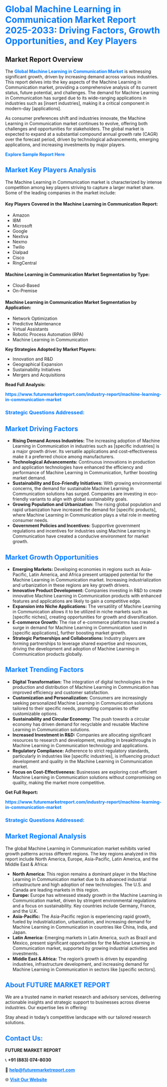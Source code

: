 <h1 style="color: #007BFF;">Global Machine Learning in Communication Market Report 2025-2033: Driving Factors, Growth Opportunities, and Key Players</h1>

<section id="overview">
<h2>Market Report Overview</h2>
<p>The <a href="https://www.futuremarketreport.com/industry-report/machine-learning-in-communication-market" style="color: #007BFF; text-decoration: none;"><strong>Global Machine Learning in Communication Market</strong></a> is witnessing significant growth, driven by increasing demand across various industries. This report delves into the key aspects of the Machine Learning in Communication market, providing a comprehensive analysis of its current status, future potential, and challenges. The demand for Machine Learning in Communication has surged due to its wide-ranging applications in industries such as [insert industries], making it a critical component in modern-day [applications].</p>
<p>As consumer preferences shift and industries innovate, the Machine Learning in Communication market continues to evolve, offering both challenges and opportunities for stakeholders. The global market is expected to expand at a substantial compound annual growth rate (CAGR) over the forecast period, driven by technological advancements, emerging applications, and increasing investments by major players.</p>
</section>

<section id="overview">
<p><a href="https://www.futuremarketreport.com/request-sample/reportId=120584" style="color: #007BFF; text-decoration: none;"><strong>Explore Sample Report Here</strong></a></p>
</section>

<section id="key-players">
<h2 style="color: #007BFF;">Market Key Players Analysis</h2>
<p>The Machine Learning in Communication market is characterized by intense competition among key players striving to capture a larger market share. Some of the leading companies in the market include:</p>
<h4>Key Players Covered in the Machine Learning in Communication Report:</h4>
<ul><li>Amazon</li><li>IBM</li><li>Microsoft</li><li>Google</li><li>Nextiva</li><li>Nexmo</li><li>Twilio</li><li>Dialpad</li><li>Cisco</li><li>RingCentral</li></ul>
<h4>Machine Learning in Communication Market Segmentation by Type:</h4>
<ul><li>Cloud-Based</li><li>On-Premise</li></ul>

<h4>Machine Learning in Communication Market Segmentation by Application:</h4>
<ul><li>Network Optimization</li><li>Predictive Maintenance</li><li>Virtual Assistants</li><li>Robotic Process Automation (RPA)</li><li>Machine Learning in Communication</li></ul>
<p><strong>Key Strategies Adopted by Market Players:</strong></p>
<ul>
<li>Innovation and R&D</li>
<li>Geographical Expansion</li>
<li>Sustainability Initiatives</li>
<li>Mergers and Acquisitions</li>
</ul>
</section>

<section>
<p><strong>Read Full Analysis: </strong></p><a href="https://www.futuremarketreport.com/industry-report/machine-learning-in-communication-market" style="color: #007BFF; text-decoration: none;"><strong>https://www.futuremarketreport.com/industry-report/machine-learning-in-communication-market</strong></a>
<h3 style="color: #007BFF;">Strategic Questions Addressed:</h3>
</section>

<section id="driving-factors">
<h2 style="color: #007BFF;">Market Driving Factors</h2>
<ul>
<li><strong>Rising Demand Across Industries:</strong> The increasing adoption of Machine Learning in Communication in industries such as [specific industries] is a major growth driver. Its versatile applications and cost-effectiveness make it a preferred choice among manufacturers.</li>
<li><strong>Technological Advancements:</strong> Continuous innovations in production and application technologies have enhanced the efficiency and performance of Machine Learning in Communication, further boosting market demand.</li>
<li><strong>Sustainability and Eco-Friendly Initiatives:</strong> With growing environmental concerns, the demand for sustainable Machine Learning in Communication solutions has surged. Companies are investing in eco-friendly variants to align with global sustainability goals.</li>
<li><strong>Growing Population and Urbanization:</strong> The rising global population and rapid urbanization have increased the demand for [specific products], where Machine Learning in Communication plays a vital role in meeting consumer needs.</li>
<li><strong>Government Policies and Incentives:</strong> Supportive government regulations and incentives for industries using Machine Learning in Communication have created a conducive environment for market growth.</li>
</ul>
</section>

<section id="growth-opportunities">
<h2 style="color: #007BFF;">Market Growth Opportunities</h2>
<ul>
<li><strong>Emerging Markets:</strong> Developing economies in regions such as Asia-Pacific, Latin America, and Africa present untapped potential for the Machine Learning in Communication market. Increasing industrialization and urbanization in these regions are key growth drivers.</li>
<li><strong>Innovative Product Development:</strong> Companies investing in R&D to create innovative Machine Learning in Communication products with enhanced features and applications are likely to gain a competitive edge.</li>
<li><strong>Expansion into Niche Applications:</strong> The versatility of Machine Learning in Communication allows it to be utilized in niche markets such as [specific niches], creating opportunities for growth and diversification.</li>
<li><strong>E-commerce Growth:</strong> The rise of e-commerce platforms has created a surge in demand for Machine Learning in Communication used in [specific applications], further boosting market growth.</li>
<li><strong>Strategic Partnerships and Collaborations:</strong> Industry players are forming partnerships to leverage shared expertise and resources, driving the development and adoption of Machine Learning in Communication products globally.</li>
</ul>
</section>

<section id="trending-factors">
<h2 style="color: #007BFF;">Market Trending Factors</h2>
<ul>
<li><strong>Digital Transformation:</strong> The integration of digital technologies in the production and distribution of Machine Learning in Communication has improved efficiency and customer satisfaction.</li>
<li><strong>Customization and Personalization:</strong> Consumers are increasingly seeking personalized Machine Learning in Communication solutions tailored to their specific needs, prompting companies to offer customizable options.</li>
<li><strong>Sustainability and Circular Economy:</strong> The push towards a circular economy has driven demand for recyclable and reusable Machine Learning in Communication solutions.</li>
<li><strong>Increased Investment in R&D:</strong> Companies are allocating significant resources to research and development, resulting in breakthroughs in Machine Learning in Communication technology and applications.</li>
<li><strong>Regulatory Compliance:</strong> Adherence to strict regulatory standards, particularly in industries like [specific industries], is influencing product development and quality in the Machine Learning in Communication market.</li>
<li><strong>Focus on Cost-Effectiveness:</strong> Businesses are exploring cost-efficient Machine Learning in Communication solutions without compromising on quality, making the market more competitive.</li>
</ul>
</section>

<section>
<p><strong>Get Full Report: </strong></p><a href="https://www.futuremarketreport.com/industry-report/machine-learning-in-communication-market" style="color: #007BFF; text-decoration: none;"><strong>https://www.futuremarketreport.com/industry-report/machine-learning-in-communication-market</strong></a>
<h3 style="color: #007BFF;">Strategic Questions Addressed:</h3>
</section>


<section id="regional-analysis">
<h2 style="color: #007BFF;">Market Regional Analysis</h2>
<p>The global Machine Learning in Communication market exhibits varied growth patterns across different regions. The key regions analyzed in this report include North America, Europe, Asia-Pacific, Latin America, and the Middle East & Africa:</p>
<ul>
<li><strong>North America:</strong> This region remains a dominant player in the Machine Learning in Communication market due to its advanced industrial infrastructure and high adoption of new technologies. The U.S. and Canada are leading markets in this region.</li>
<li><strong>Europe:</strong> Europe has witnessed steady growth in the Machine Learning in Communication market, driven by stringent environmental regulations and a focus on sustainability. Key countries include Germany, France, and the U.K.</li>
<li><strong>Asia-Pacific:</strong> The Asia-Pacific region is experiencing rapid growth, fueled by industrialization, urbanization, and increasing demand for Machine Learning in Communication in countries like China, India, and Japan.</li>
<li><strong>Latin America:</strong> Emerging markets in Latin America, such as Brazil and Mexico, present significant opportunities for the Machine Learning in Communication market, supported by growing industrial activities and investments.</li>
<li><strong>Middle East & Africa:</strong> The region’s growth is driven by expanding industries, infrastructure development, and increasing demand for Machine Learning in Communication in sectors like [specific sectors].</li>
</ul>
</section>

<footer>
<h2 style="color: #007BFF;">About FUTURE MARKET REPORT</h2>
<p>We are a trusted name in market research and advisory services, delivering actionable insights and strategic support to businesses across diverse industries. Our expertise lies in offering:</p>

<p>Stay ahead in today’s competitive landscape with our tailored research solutions.</p>

<h2 style="color: #007BFF;">Contact Us:</h2>
<p><strong>FUTURE MARKET REPORT</strong></p>
<p>📞 <strong>+91 (883) 074-8030</strong></p>
<p>📧 <strong><a href="mailto:help@futuremarketreport.com" style="color: #007BFF;">help@futuremarketreport.com</a></strong></p>
<p>🌐 <strong><a href="https://www.futuremarketreport.com/" style="color: #007BFF;">Visit Our Website</a></strong></p>
</footer>
